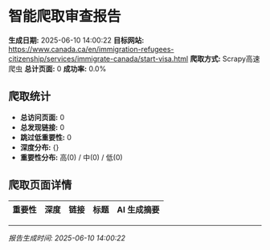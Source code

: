 # 智能爬取审查报告

**生成日期:** 2025-06-10 14:00:22
**目标网站:** https://www.canada.ca/en/immigration-refugees-citizenship/services/immigrate-canada/start-visa.html
**爬取方式:** Scrapy高速爬虫
**总计页面:** 0
**成功率:** 0.0%

## 爬取统计

- **总访问页面:** 0
- **总发现链接:** 0
- **跳过低重要性:** 0
- **深度分布:** {}
- **重要性分布:** 高(0) / 中(0) / 低(0)

## 爬取页面详情

| 重要性 | 深度 | 链接 | 标题 | AI 生成摘要 |
|:---:|:---:|:---|:---|:---|

---
*报告生成时间: 2025-06-10 14:00:22*
